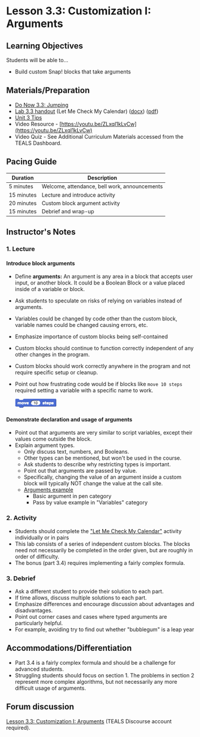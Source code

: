 # Lesson 3.3: Customization I: Arguments

## Learning Objectives

Students will be able to...

- Build custom Snap! blocks that take arguments

## Materials/Preparation

- [Do Now 3.3: Jumping](do_now_33.md)
- [Lab 3.3 handout](lab_33.md) (Let Me Check My Calendar) ([docx](https://github.com/TEALSK12/introduction-to-computer-science/raw/master/Unit%203%20Word/Lab%203.3%20Let%20Me%20Check%20My%20Calendar.docx)) ([pdf](https://github.com/TEALSK12/introduction-to-computer-science/raw/master/Unit%203%20PDF/Lab%203.3%20Let%20Me%20Check%20My%20Calendar.pdf))
- [Unit 3 Tips](unit_3_tips.md)
- Video Resource - [https://youtu.be/ZLxql1kLvCw](https://youtu.be/ZLxql1kLvCw)
- Video Quiz - See Additional Curriculum Materials accessed from the TEALS Dashboard.

## Pacing Guide

| Duration   | Description                                   |
| ---------- | --------------------------------------------- |
| 5 minutes  | Welcome, attendance, bell work, announcements |
| 15 minutes | Lecture and introduce activity                |
| 20 minutes | Custom block argument activity                |
| 15 minutes | Debrief and wrap-up                           |

## Instructor's Notes

### 1. Lecture

#### Introduce block arguments

- Define **arguments:** An argument is any area in a block that accepts user input, or another block. It could be a Boolean Block or a value placed inside of a variable or block.
- Ask students to speculate on risks of relying on variables instead of arguments.
- Variables could be changed by code other than the custom block, variable names could be changed causing errors, etc.
- Emphasize importance of custom blocks being self-contained
- Custom blocks should continue to function correctly independent of any other changes in the program.
- Custom blocks should work correctly anywhere in the program and not require specific setup or cleanup.
- Point out how frustrating code would be if blocks like  `move 10 steps` required setting a variable with a specific name to work.

  ![Move 10 steps block](move.png)

#### Demonstrate declaration and usage of arguments

- Point out that arguments are very similar to script variables, except their values come outside the block.
- Explain argument types.
  - Only discuss text, numbers, and Booleans.
  - Other types can be mentioned, but won't be used in the course.
  - Ask students to describe why restricting types is important.
  - Point out that arguments are passed by value.
  - Specifically, changing the value of an argument inside a custom block will typically NOT change the value at the call site.
  - [Arguments example](http://snap.berkeley.edu/snapsource/snap.html#present:Username=brettwo&ProjectName=Lesson%203.3)
    - Basic argument in pen category
    - Pass by value example in "Variables" category

### 2. Activity

- Students should complete the ["Let Me Check My Calendar"](lab_33.md) activity individually or in pairs
- This lab consists of a series of independent custom blocks.  The blocks need not necessarily be completed in the order given, but are roughly in order of difficulty.
- The bonus (part 3.4) requires implementing a fairly complex formula.

### 3.  Debrief

- Ask a different student to provide their solution to each part.  
- If time allows, discuss multiple solutions to each part.
- Emphasize differences and encourage discussion about advantages and disadvantages.
- Point out corner cases and cases where typed arguments are particularly helpful.
- For example, avoiding try to find out whether "bubblegum" is a leap year

## Accommodations/Differentiation

- Part 3.4 is a fairly complex formula and should be a challenge for advanced students.
- Struggling students should focus on section 1. The problems in section 2 represent more complex algorithms, but not necessarily any more difficult usage of arguments.

## Forum discussion

[Lesson 3.3: Customization I: Arguments](http://forums.tealsk12.org/c/intro-unit-3-variables-and-customization/lesson-3-3-customization-1) (TEALS Discourse account required).</a>
